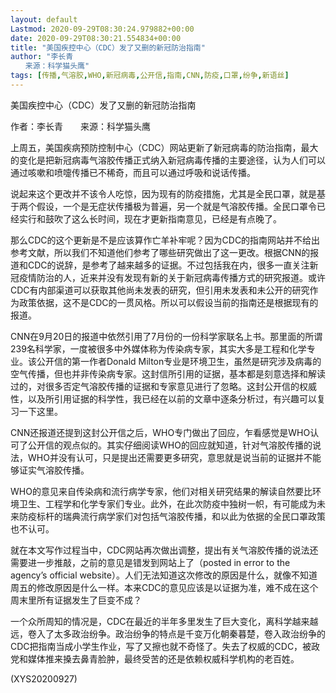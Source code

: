 ```yaml
---
layout: default
Lastmod: 2020-09-29T08:30:24.979882+00:00
date: 2020-09-29T08:30:21.554834+00:00
title: "美国疾控中心（CDC）发了又删的新冠防治指南"
author: "李长青
　　来源：科学猫头鹰"
tags: [传播,气溶胶,WHO,新冠病毒,公开信,指南,CNN,防疫,口罩,纷争,新语丝]
---
```


美国疾控中心（CDC）发了又删的新冠防治指南

作者：李长青　　来源：科学猫头鹰

上周五，美国疾病预防控制中心（CDC）网站更新了新冠病毒的防治指南，最大的变化是把新冠病毒气溶胶传播正式纳入新冠病毒传播的主要途径，认为人们可以通过咳嗽和喷嚏传播已不稀奇，而且可以通过呼吸和说话传播。

说起来这个更改并不该令人吃惊，因为现有的防疫措施，尤其是全民口罩，就是基于两个假设，一个是无症状传播极为普遍，另一个就是气溶胶传播。全民口罩令已经实行和鼓吹了这么长时间，现在才更新指南意见，已经是有点晚了。

那么CDC的这个更新是不是应该算作亡羊补牢呢？因为CDC的指南网站并不给出参考文献，所以我们不知道他们参考了哪些研究做出了这一更改。根据CNN的报道和CDC的说辞，是参考了越来越多的证据。不过包括我在内，很多一直关注新冠疫情防治的人，近来并没有发现有新的关于新冠病毒传播方式的研究报道。或许CDC有内部渠道可以获取其他尚未发表的研究，但引用未发表和未公开的研究作为政策依据，这不是CDC的一贯风格。所以可以假设当前的指南还是根据现有的报道。

CNN在9月20日的报道中依然引用了7月份的一份科学家联名上书。那里面的所谓239名科学家，一度被很多中外媒体称为传染病专家，其实大多是工程和化学专业。该公开信的第一作者Donald Milton专业是环境卫生，虽然是研究涉及病毒的空气传播，但也并非传染病专家。这封信所引用的证据，基本都是刻意选择和解读过的，对很多否定气溶胶传播的证据和专家意见进行了忽略。这封公开信的权威性，以及所引用证据的科学性，我已经在以前的文章中逐条分析过，有兴趣可以复习一下这里。

CNN还报道还提到这封公开信之后，WHO专门做出了回应，乍看感觉是WHO认可了公开信的观点似的。其实仔细阅读WHO的回应就知道，针对气溶胶传播的说法，WHO并没有认可，只是提出还需要更多研究，意思就是说当前的证据并不能够证实气溶胶传播。

WHO的意见来自传染病和流行病学专家，他们对相关研究结果的解读自然要比环境卫生、工程学和化学专家们专业。此外，在此次防疫中独树一帜，有可能成为未来防疫标杆的瑞典流行病学家们对包括气溶胶传播，和以此为依据的全民口罩政策也不认可。

就在本文写作过程当中，CDC网站再次做出调整，提出有关气溶胶传播的说法还需要进一步推敲，之前的意见是错发到网站上了（posted in error to the agency’s official website）。人们无法知道这次修改的原因是什么，就像不知道周五的修改原因是什么一样。本来CDC的意见应该是以证据为准，难不成在这个周末里所有证据发生了巨变不成？

一个众所周知的情况是，CDC在最近的半年多里发生了巨大变化，离科学越来越远，卷入了太多政治纷争。政治纷争的特点是千变万化朝秦暮楚，卷入政治纷争的CDC把指南当成小学生作业，写了又擦也就不奇怪了。失去了权威的CDC，被政党和媒体推来搡去鼻青脸肿，最终受苦的还是依赖权威科学机构的老百姓。

(XYS20200927)

